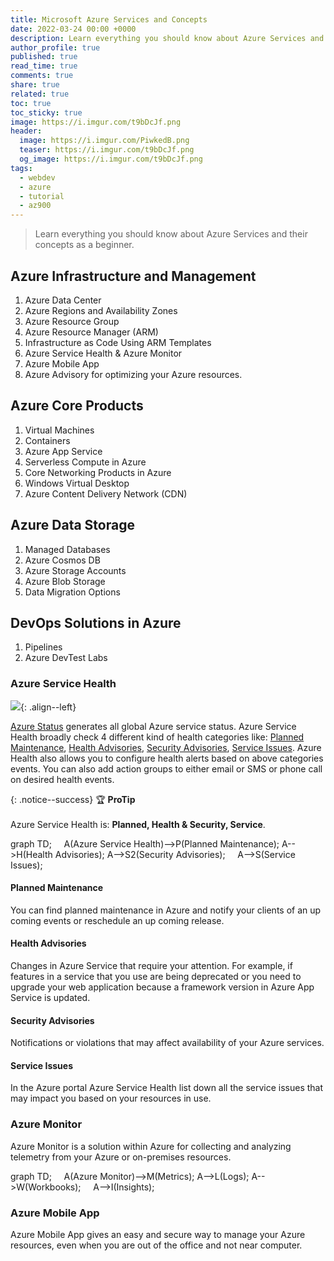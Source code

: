 ```yaml
---
title: Microsoft Azure Services and Concepts
date: 2022-03-24 00:00 +0000
description: Learn everything you should know about Azure Services and concepts as a beginner
author_profile: true
published: true
read_time: true
comments: true
share: true
related: true
toc: true
toc_sticky: true
image: https://i.imgur.com/t9bDcJf.png
header:
  image: https://i.imgur.com/PiwkedB.png
  teaser: https://i.imgur.com/t9bDcJf.png
  og_image: https://i.imgur.com/t9bDcJf.png
tags:
  - webdev
  - azure
  - tutorial
  - az900
---
```


> Learn everything you should know about Azure Services and their concepts as a beginner.


## Azure Infrastructure and Management 

1. Azure Data Center
2. Azure Regions and Availability Zones
3. Azure Resource Group
4. Azure Resource Manager (ARM)
5. Infrastructure as Code Using ARM Templates
6. Azure Service Health & Azure Monitor
8. Azure Mobile App
9. Azure Advisory for optimizing your Azure resources.

## Azure Core Products 

1. Virtual Machines
2. Containers
3. Azure App Service 
4. Serverless Compute in Azure
5. Core Networking Products in Azure
6. Windows Virtual Desktop
7. Azure Content Delivery Network (CDN)


## Azure Data Storage

1. Managed Databases 
2. Azure Cosmos DB
3. Azure Storage Accounts
4. Azure Blob Storage
5. Data Migration Options

## DevOps Solutions in Azure
1. Pipelines
2. Azure DevTest Labs
   

### Azure Service Health

![](https://imgur.com/Nc5EvmZ.png){: .align--left}

[Azure Status](https://status.azure.com/en-us/status) generates all global Azure service status. Azure Service Health broadly check 4 different kind of health categories like: 
[Planned Maintenance](#planned-maintenance), [Health Advisories](#health-advisories), [Security Advisories](#security-advisories), [Service Issues](#service-issues). Azure Health also allows you to configure health alerts based on above categories events. You can also add action groups to either email or SMS or phone call on desired health events. 


{: .notice--success}
🏆 **ProTip** \
\
Azure Service Health is: **Planned, Health & Security, Service**.


<div class="mermaid">
graph TD;
    A(Azure Service Health)-->P(Planned Maintenance);
    A-->H(Health Advisories);
    A-->S2(Security Advisories);
    A-->S(Service Issues);
</div>


#### Planned Maintenance

You can find planned maintenance in Azure and notify your clients of an up coming events or reschedule an up coming release.

#### Health Advisories

Changes in Azure Service that require your attention. For example, if features in a service that you use are being deprecated or you need to upgrade your web application because a framework version in Azure App Service is updated.

#### Security Advisories

Notifications or violations that may affect availability of your Azure services.

#### Service Issues

In the Azure portal Azure Service Health list down all the service issues that may impact you based on your resources in use.


### Azure Monitor
Azure Monitor is a solution within Azure for collecting and analyzing telemetry from your Azure or on-premises resources. 

<div class="mermaid">
graph TD;
    A(Azure Monitor)-->M(Metrics);
    A-->L(Logs);
    A-->W(Workbooks);
    A-->I(Insights);
</div>

### Azure Mobile App

Azure Mobile App gives an easy and secure way to manage your Azure resources, even when you are out of the office and not near computer.



